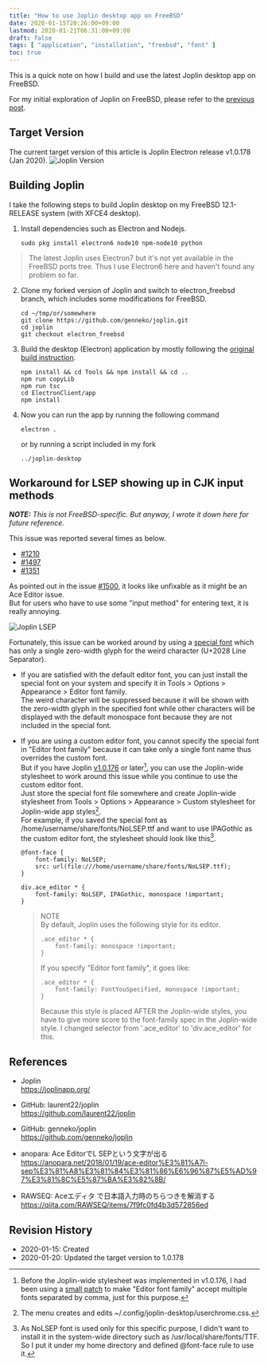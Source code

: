 ```yaml
---
title: "How to use Joplin desktop app on FreeBSD"
date: 2020-01-15T20:26:00+09:00
lastmod: 2020-01-21T06:31:00+09:00
draft: false
tags: [ "application", "installation", "freebsd", "font" ]
toc: true
---
```

This is a quick note on how I build and use the latest Joplin desktop app on FreeBSD.

For my initial exploration of Joplin on FreeBSD, please refer to the [previous post](/playing-with-bsd/application/joplin-on-freebsd).

## Target Version
The current target version of this article is Joplin Electron release v1.0.178 (Jan 2020).
![Joplin Version](/images/howto-use-joplin-on-freebsd/JoplinVersion.png)

## Building Joplin
I take the following steps to build Joplin desktop on my FreeBSD 12.1-RELEASE system (with XFCE4 desktop).

1. Install dependencies such as Electron and Nodejs.  
   ```
   sudo pkg install electron6 node10 npm-node10 python
   ```
> The latest Joplin uses Electron7 but it's not yet available in the FreeBSD ports tree. Thus I use Electron6 here and haven't found any problem so far.  

2. Clone my forked version of Joplin and switch to electron_freebsd branch, which includes some modifications for FreeBSD.
   ```
   cd ~/tmp/or/somewhere
   git clone https://github.com/genneko/joplin.git
   cd joplin
   git checkout electron_freebsd
   ```

3. Build the desktop (Electron) application by mostly following the [original build instruction](https://github.com/laurent22/joplin/blob/master/BUILD.md#building-the-electron-application).
   ```
   npm install && cd Tools && npm install && cd ..
   npm run copyLib
   npm run tsc
   cd ElectronClient/app
   npm install
   ```

4. Now you can run the app by running the following command  
   ```
   electron .
   ```
   or by running a script included in my fork
   ```
   ../joplin-desktop
   ```

## Workaround for LSEP showing up in CJK input methods

_**NOTE:** This is not FreeBSD-specific. But anyway, I wrote it down here for future reference._  

This issue was reported several times as below.
* [#1210](https://github.com/laurent22/joplin/issues/1210)
* [#1497](https://github.com/laurent22/joplin/issues/1497)
* [#1351](https://github.com/laurent22/joplin/issues/1351)

As pointed out in the issue [#1500](https://github.com/laurent22/joplin/issues/1500), it looks like unfixable as it might be an Ace Editor issue.  
But for users who have to use some "input method" for entering text, it is really annoying.

![Joplin LSEP](/images/howto-use-joplin-on-freebsd/JoplinLSEP.gif)

Fortunately, this issue can be worked around by using a [special font](/misc/NoLSEP.ttf) which has only a single zero-width glyph for the weird character (U+2028 Line Separator).

* If you are satisfied with the default editor font, you can just install the special font on your system and specify it in Tools &gt; Options &gt; Appearance &gt; Editor font family.  
  The weird character will be suppressed because it will be shown with the zero-width glyph in the specified font while other characters will be displayed with the default monospace font because they are not included in the special font.

* If you are using a custom editor font, you cannot specify the special font in "Editor font family" because it can take only a single font name thus overrides the custom font.  
  But if you have Joplin [v1.0.176](https://github.com/laurent22/joplin/releases/tag/v1.0.176) or later[^1], you can use the Joplin-wide stylesheet to work around this issue while you continue to use the custom editor font.  
  Just store the special font file somewhere and create Joplin-wide stylesheet from Tools &gt; Options &gt; Appearance &gt; Custom stylesheet for Joplin-wide app styles[^2].  
  For example, if you saved the special font as /home/username/share/fonts/NoLSEP.ttf and want to use IPAGothic as the custom editor font, the stylesheet should look like this[^3].
  ```
  @font-face {
      font-family: NoLSEP;
      src: url(file:///home/username/share/fonts/NoLSEP.ttf);
  }
  
  div.ace_editor * {
      font-family: NoLSEP, IPAGothic, monospace !important;
  }
  ```
  > NOTE  
  > By default, Joplin uses the following style for its editor.
  > ```
  > .ace_editor * {
  >     font-family: monospace !important;
  > }
  > ```
  > If you specify "Editor font family", it goes like:
  > ```
  > .ace_editor * {
  >     font-family: FontYouSpecified, monospace !important;
  > }
  > ```
  > Because this style is placed AFTER the Joplin-wide styles, you have to give more score to the font-family spec in the Joplin-wide style.
  > I changed selector from '.ace_editor' to 'div.ace_editor' for this.
  
[^1]: Before the Joplin-wide stylesheet was implemented in v1.0.176, I had been using a [small patch](/misc/joplin_multi_editor_fonts.patch) to make "Editor font family" accept multiple fonts separated by comma, just for this purpose.
[^2]: The menu creates and edits ~/.config/joplin-desktop/userchrome.css.
[^3]: As NoLSEP font is used only for this specific purpose, I didn't want to install it in the system-wide directory such as /usr/local/share/fonts/TTF. So I put it under my home directory and defined @font-face rule to use it.

## References
* Joplin  
<https://joplinapp.org/>

* GitHub: laurent22/joplin  
<https://github.com/laurent22/joplin>

* GitHub: genneko/joplin  
<https://github.com/genneko/joplin>

* anopara: Ace EditorでL SEPという文字が出る  
<https://anopara.net/2018/01/19/ace-editor%E3%81%A7l-sep%E3%81%A8%E3%81%84%E3%81%86%E6%96%87%E5%AD%97%E3%81%8C%E5%87%BA%E3%82%8B/>

* RAWSEQ: Aceエディタ で日本語入力時のちらつきを解消する  
<https://qiita.com/RAWSEQ/items/7f9fc0fd4b3d572856ed>

## Revision History
* 2020-01-15: Created
* 2020-01-20: Updated the target version to 1.0.178

